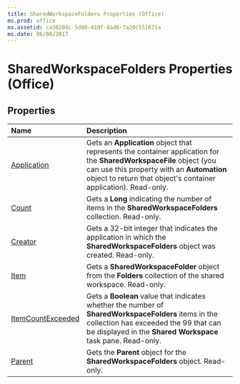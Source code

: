 ```yaml
---
title: SharedWorkspaceFolders Properties (Office)
ms.prod: office
ms.assetid: ca30204c-5d80-410f-8ad6-7a20c551671a
ms.date: 06/08/2017
---
```



# SharedWorkspaceFolders Properties (Office)

## Properties



|**Name**|**Description**|
|:-----|:-----|
|[Application](sharedworkspacefolders-application-property-office.md)|Gets an **Application** object that represents the container application for the **SharedWorkspaceFile** object (you can use this property with an **Automation** object to return that object's container application). Read-only.|
|[Count](sharedworkspacefolders-count-property-office.md)|Gets a **Long** indicating the number of items in the **SharedWorkspaceFolders** collection. Read-only.|
|[Creator](sharedworkspacefolders-creator-property-office.md)|Gets a 32-bit integer that indicates the application in which the **SharedWorkspaceFolders** object was created. Read-only.|
|[Item](sharedworkspacefolders-item-property-office.md)|Gets a **SharedWorkspaceFolder** object from the **Folders** collection of the shared workspace. Read-only.|
|[ItemCountExceeded](sharedworkspacefolders-itemcountexceeded-property-office.md)|Gets a **Boolean** value that indicates whether the number of **SharedWorkspaceFolders** items in the collection has exceeded the 99 that can be displayed in the **Shared Workspace** task pane. Read-only.|
|[Parent](sharedworkspacefolders-parent-property-office.md)|Gets the **Parent** object for the **SharedWorkspaceFolders** object. Read-only.|


